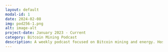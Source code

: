 ```yaml
---
layout: default
modal-id: 1
date: 2024-02-08
img: pod256-1.png
alt: image-alt
project-date: January 2023 - Current
category: Bitcoin Mining Podcast
description: A weekly podcast focused on Bitcoin mining and energy. Hosted by <a href="https://twitter.com/bitkite" target="_blank" rel="noopener noreferrer"><font color="orange">Rod</font></a> and <a href="https://twitter.com/econoalchemist" target="_blank" rel="noopener noreferrer"><font color="orange">econoalchemist</font></a>. You can find all the Pod256 episodes <a href="https://podcastindex.org/podcast/5876654" target="_blank" rel="noopener noreferrer"><font color="orange">here</font></a>.
---
```

